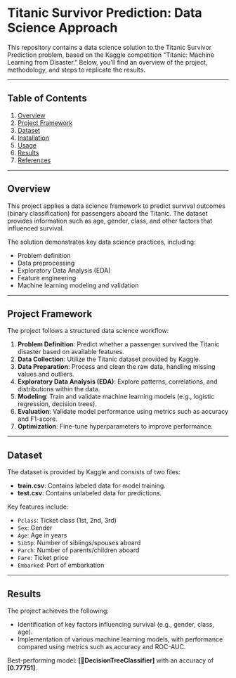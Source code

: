 # Titanic Survivor Prediction: Data Science Approach

This repository contains a data science solution to the Titanic Survivor Prediction problem, based on the Kaggle competition "Titanic: Machine Learning from Disaster." Below, you'll find an overview of the project, methodology, and steps to replicate the results.

---

## Table of Contents
1. [Overview](#overview)
2. [Project Framework](#project-framework)
3. [Dataset](#dataset)
4. [Installation](#installation)
5. [Usage](#usage)
6. [Results](#results)
7. [References](#references)

---

## Overview
This project applies a data science framework to predict survival outcomes (binary classification) for passengers aboard the Titanic. The dataset provides information such as age, gender, class, and other factors that influenced survival.

The solution demonstrates key data science practices, including:
- Problem definition
- Data preprocessing
- Exploratory Data Analysis (EDA)
- Feature engineering
- Machine learning modeling and validation

---

## Project Framework
The project follows a structured data science workflow:

1. **Problem Definition**: Predict whether a passenger survived the Titanic disaster based on available features.
2. **Data Collection**: Utilize the Titanic dataset provided by Kaggle.
3. **Data Preparation**: Process and clean the raw data, handling missing values and outliers.
4. **Exploratory Data Analysis (EDA)**: Explore patterns, correlations, and distributions within the data.
5. **Modeling**: Train and validate machine learning models (e.g., logistic regression, decision trees).
6. **Evaluation**: Validate model performance using metrics such as accuracy and F1-score.
7. **Optimization**: Fine-tune hyperparameters to improve performance.

---

## Dataset
The dataset is provided by Kaggle and consists of two files:

- **train.csv**: Contains labeled data for model training.
- **test.csv**: Contains unlabeled data for predictions.

Key features include:
- `Pclass`: Ticket class (1st, 2nd, 3rd)
- `Sex`: Gender
- `Age`: Age in years
- `SibSp`: Number of siblings/spouses aboard
- `Parch`: Number of parents/children aboard
- `Fare`: Ticket price
- `Embarked`: Port of embarkation

---

## Results
The project achieves the following:
- Identification of key factors influencing survival (e.g., gender, class, age).
- Implementation of various machine learning models, with performance compared using metrics such as accuracy and ROC-AUC.

Best-performing model: **[DecisionTreeClassifier]** with an accuracy of **[0.77751]**.
